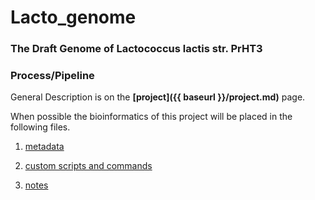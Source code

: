 ---
---
# Lacto_genome

### The Draft Genome of Lactococcus lactis str. PrHT3

### Process/Pipeline

General Description is on the **[project]({{ baseurl }}/project.md)** page.

When possible the bioinformatics of this project will be placed in the following files.

1. [metadata](/metadata.md) 

2. [custom scripts and commands](/scripts.md)

3. [notes](/notes.md)
